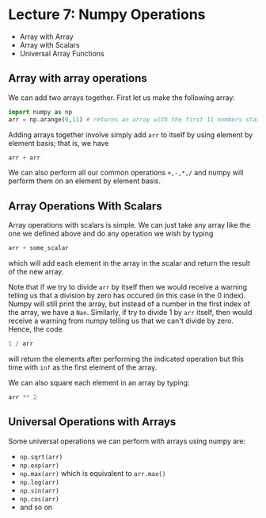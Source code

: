 # Lecture 7: Numpy Operations

- Array with Array 
- Array with Scalars
- Universal Array Functions


## Array with array operations

We can add two arrays together. First let us make the following array: 
````python
import numpy as np
arr = np.arange(0,11) # returns an array with the first 11 numbers starting from 0
````
Adding arrays together involve simply add `arr` to itself by using element by element basis; that is, we have
````python
arr + arr
````
We can also perform all our common operations `+,-,*,/` and numpy will perform them on an element by element basis.

## Array Operations With Scalars 

Array operations with scalars is simple. We can just take any array like the one we defined above and do any operation we wish by typing 
````python
arr + some_scalar 
````
which will add each element in the array in the scalar and return the result of the new array.

Note that if we try to divide `arr` by itself then we would receive a warning telling us that a division by zero has occured (in this case in the 0 index). Numpy will still print the array, but instead of a number in the first index of the array, we have a `Nan`. Similarly, if try to divide 1 by `arr` itself, then would receive a warning from numpy telling us that we can't divide by zero. Hence, the code
````python
1 / arr
````
will return the elements after performing the indicated operation but this time with `inf` as the first element of the array.

We can also square each element in an array by typing:
````python
arr ** 2
````

## Universal Operations with Arrays

Some universal operations we can perform with arrays using numpy are:
- `np.sqrt(arr)` 
- `np.exp(arr)`
- `np.max(arr)` which is equivalent to `arr.max()`
- `np.log(arr)` 
- `np.sin(arr)`
- `np.cos(arr)`
- and so on

